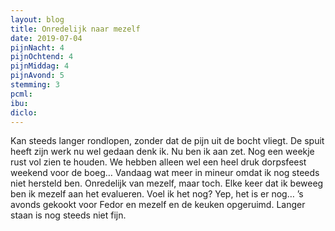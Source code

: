 ```yaml
---
layout: blog
title: Onredelijk naar mezelf
date: 2019-07-04
pijnNacht: 4
pijnOchtend: 4
pijnMiddag: 4
pijnAvond: 5
stemming: 3
pcml: 
ibu: 
diclo: 
---
```


Kan steeds langer rondlopen, zonder dat de pijn uit de bocht vliegt. De spuit heeft zijn werk nu wel gedaan denk ik. Nu ben ik aan zet. Nog een weekje rust vol zien te houden. We hebben alleen wel een heel druk dorpsfeest weekend voor de boeg…Vandaag wat meer in mineur omdat ik nog steeds niet hersteld ben. Onredelijk van mezelf, maar toch. Elke keer dat ik beweeg ben ik mezelf aan het evalueren. Voel ik het nog? Yep, het is er nog…’s avonds gekookt voor Fedor en mezelf en de keuken opgeruimd. Langer staan is nog steeds niet fijn.

